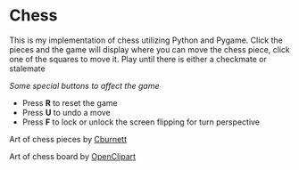 # Chess
 
This is my implementation of chess utilizing Python and Pygame. Click the pieces and the game will display where you can move the chess piece, click one of the squares to move it. Play until there is either a checkmate or stalemate

*Some special buttons to affect the game*

- Press **R** to reset the game
- Press **U** to undo a move
- Press **F** to lock or unlock the screen flipping for turn perspective

Art of chess pieces by [Cburnett](https://commons.wikimedia.org/wiki/Category:SVG_chess_pieces)

Art of chess board by [OpenClipart](https://freesvg.org/portablejim-2d-chess-set-chessboard-1)
